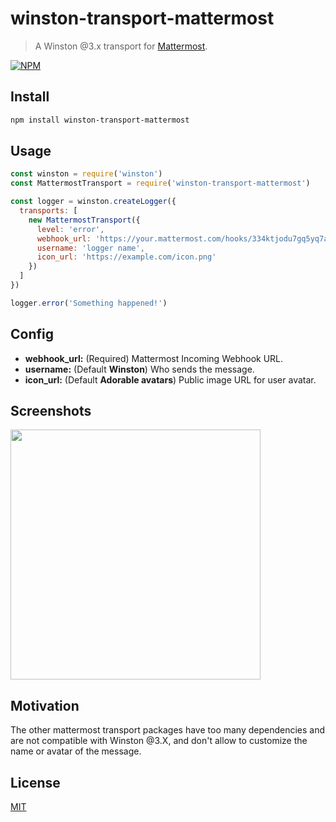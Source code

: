 # winston-transport-mattermost

> A Winston @3.x transport for [Mattermost](https://mattermost.com/).

[![NPM](https://nodei.co/npm/winston-transport-mattermost.png)](https://nodei.co/npm/winston-transport-mattermost/)

## Install

```bash
npm install winston-transport-mattermost
```

## Usage

```js
const winston = require('winston')
const MattermostTransport = require('winston-transport-mattermost')

const logger = winston.createLogger({
  transports: [
    new MattermostTransport({
      level: 'error',
      webhook_url: 'https://your.mattermost.com/hooks/334ktjodu7gq5yq7afj3w',
      username: 'logger name',
      icon_url: 'https://example.com/icon.png'
    })
  ]
})

logger.error('Something happened!')

```

## Config
* __webhook_url:__ (Required) Mattermost Incoming Webhook URL.
* __username:__ (Default **Winston**) Who sends the message.
* __icon_url:__ (Default **Adorable avatars**) Public image URL for user avatar.

## Screenshots

<img src="https://user-images.githubusercontent.com/1767051/62671566-6216af00-b965-11e9-8a71-d8b7144740f1.png" width="400">

## Motivation
The other mattermost transport packages have too many dependencies and are not compatible with Winston @3.X, and don't allow to customize the name or avatar of the message.

## License
[MIT](./LICENSE)

